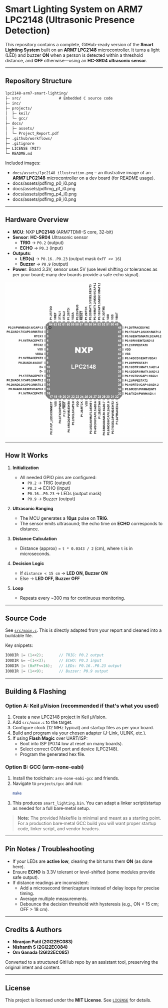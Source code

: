 # Smart Lighting System on ARM7 LPC2148 (Ultrasonic Presence Detection)

This repository contains a complete, GitHub-ready version of the **Smart Lighting System** built on an **ARM7 LPC2148** microcontroller. It turns a light (LED) and buzzer **ON** when a person is detected within a threshold distance, and **OFF** otherwise—using an **HC-SR04 ultrasonic sensor**.

---

## Repository Structure

```
lpc2148-arm7-smart-lighting/
├─ src/                 # Embedded C source code
├─ inc/                 
├─ projects/
│  ├─ keil/             
│  └─ gcc/              
├─ docs/
│  ├─ assets/           
│  └─ Project_Report.pdf
├─ .github/workflows/   
├─ .gitignore
├─ LICENSE (MIT)
└─ README.md
```

Included images:
- `docs/assets/lpc2148_illustration.png` – an illustrative image of an **ARM7 LPC2148** microcontroller on a dev board (for README usage).
- docs/assets/pdfimg_p0_i0.png
- docs/assets/pdfimg_p1_i0.png
- docs/assets/pdfimg_p4_i0.png
- docs/assets/pdfimg_p9_i0.png

---

## Hardware Overview

- **MCU**: NXP **LPC2148** (ARM7TDMI-S core, 32-bit)
- **Sensor**: **HC-SR04** Ultrasonic sensor  
  - **TRIG** → `P0.2` (output)  
  - **ECHO** → `P0.3` (input)
- **Outputs**:  
  - **LED(s)** → `P0.16..P0.23` (output mask `0xFF << 16`)  
  - **Buzzer** → `P0.9` (output)
- **Power**: Board 3.3V, sensor uses 5V (use level shifting or tolerances as per your board; many dev boards provide a safe echo signal).

<p align="center">
  <img src="docs/assets/lpc2148_illustration.png" alt="ARM7 LPC2148 dev board illustration" width="720">
</p>

---

## How It Works

1. **Initialization**  
   - All needed GPIO pins are configured:
     - `P0.2` → TRIG (output)
     - `P0.3` → ECHO (input)
     - `P0.16..P0.23` → LEDs (output mask)
     - `P0.9` → Buzzer (output)

2. **Ultrasonic Ranging**  
   - The MCU generates a **10µs** pulse on **TRIG**.  
   - The sensor emits ultrasound; the echo time on **ECHO** corresponds to distance.

3. **Distance Calculation**  
   - Distance (approx) = `t * 0.0343 / 2` (cm), where `t` is in microseconds.

4. **Decision Logic**  
   - If `distance < 15 cm` → **LED ON, Buzzer ON**  
   - Else → **LED OFF, Buzzer OFF**

5. **Loop**  
   - Repeats every ~300 ms for continuous monitoring.

---

## Source Code

See [`src/main.c`](src/main.c). This is directly adapted from your report and cleaned into a buildable file.

Key snippets:
```c
IO0DIR |= (1<<2);       // TRIG: P0.2 output
IO0DIR &= ~(1<<3);      // ECHO: P0.3 input
IO0DIR |= (0xFF<<16);   // LEDs: P0.16..P0.23 output
IO0DIR |= (1<<9);       // Buzzer: P0.9 output
```

---

## Building & Flashing

### Option A: Keil µVision (recommended if that's what you used)
1. Create a new LPC2148 project in Keil µVision.
2. Add `src/main.c` to the target.
3. Configure clock (12 MHz typical) and startup files as per your board.
4. Build and program via your chosen adapter (J-Link, ULINK, etc.).
5. If using **Flash Magic** over UART/ISP:
   - Boot into ISP (P0.14 low at reset on many boards).
   - Select correct COM port and device (LPC2148).
   - Program the generated hex file.

### Option B: GCC (arm-none-eabi)
1. Install the toolchain: `arm-none-eabi-gcc` and friends.
2. Navigate to `projects/gcc` and run:
   ```bash
   make
   ```
3. This produces `smart_lighting.bin`. You can adapt a linker script/startup as needed for a full bare‑metal setup.

> **Note:** The provided Makefile is minimal and meant as a starting point. For a production bare‑metal GCC build you will want proper startup code, linker script, and vendor headers.

---

## Pin Notes / Troubleshooting

- If your LEDs are **active low**, clearing the bit turns them **ON** (as done here).
- Ensure **ECHO** is 3.3V tolerant or level-shifted (some modules provide safe output).  
- If distance readings are inconsistent:
  - Add a microsecond timer/capture instead of delay loops for precise timing.
  - Average multiple measurements.
  - Debounce the decision threshold with hysteresis (e.g., ON < 15 cm; OFF > 18 cm).

---

## Credits & Authors

- **Niranjan Patil (2GI22EC083)**  
- **Nishanth S (2GI22EC084)**  
- **Om Ganada (2GI22EC085)**  

Converted to a structured GitHub repo by an assistant tool, preserving the original intent and content.

---

## License

This project is licensed under the **MIT License**. See [`LICENSE`](LICENSE) for details.
